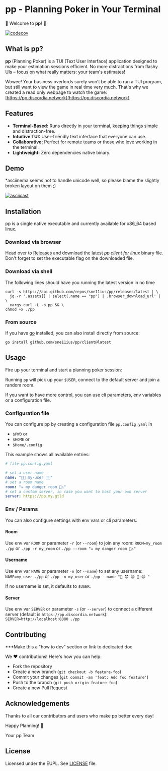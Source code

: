 # pp - Planning Poker in Your Terminal

🎉 Welcome to **pp**! 🎉

[![codecov](https://codecov.io/gh/sne11ius/pp/graph/badge.svg?token=PDADRFW5QB)](https://codecov.io/gh/sne11ius/pp)

## What is pp?

**pp** (Planning Poker) is a TUI (Text User Interface) application designed to
make your estimation sessions efficient. No more distractions from flashy UIs –
focus on what really matters: your team's estimates!

Wowee! Your business overlords surely won't be able to run a TUI program, but
still want to view the game in real time very much. That's why we created a read
only webpage to watch the game:
[https://pp.discordia.network](https://pp.discordia.network)

## Features

- **Terminal-Based:** Runs directly in your terminal, keeping things simple and
  distraction-free.
- **Intuitive TUI:** User-friendly text interface that everyone can use.
- **Collaborative:** Perfect for remote teams or those who love working in the
  terminal.
- **Lightweight:** Zero dependencies native binary.

## Demo

*asciinema seems not to handle unicode well, so please blame the slightly broken
layout on them ;)

[![asciicast](https://asciinema.org/a/661370.svg)](https://asciinema.org/a/661370)

## Installation

pp is a single native executable and currently available for x86_64 based linux.

### Download via browser

Head over to [Releases](https://github.com/sne11ius/pp/releases) and download
the latest *pp client for linux* binary file. Don't forget to set the executable
flag on the downloaded file.

### Download via shell

The following lines should have you running the latest version in no time

```shell
curl -s https://api.github.com/repos/sne11ius/pp/releases/latest | \
  jq -r '.assets[] | select(.name == "pp") | .browser_download_url' | \
  xargs curl -L -o pp && \
chmod +x ./pp
```

### From source

If you have [go](https://go.dev/) installed, you can also install directly from
source:

```shell
go install github.com/sne11ius/pp/client@latest
```

## Usage

Fire up your terminal and start a planning poker session:

Running `pp` will pick up your `$USER`, connect to the default server and join
a random room.

If you want to have more control, you can use cli parameters, env variables or a
configuration file.

### Configuration file

You can configure pp by creating a configuration file `pp.config.yaml` in

- `$PWD` or
- `$HOME` or
- `$Home/.config`

This example shows all available entries:

```yaml
# file pp.config.yaml

# set a user name
name: "💖🦋 my-user 🦋💖"
# set a room name
room: "☠️ my danger room 🚨⚠️"
# set a custom server, in case you want to host your own server
server: https://pp.my.gtld
```

### Env / Params

You can also configure settings with env vars or cli parameters.

#### Room

Use env var `ROOM` or parameter `-r` (or `--room`) to join any room:
`ROOM=my_room ./pp` or `./pp -r my_room` or `./pp --room "☠ my danger room 🚨⚠"`


#### Username

Use env var `NAME` or parameter `-n` (or `--name`) to set any username:
`NAME=my_user ./pp` or `./pp -n my_user` or `./pp --name "🤭 😈 😌 🤪 😊 "`

If no username is set, it defaults to `$USER`.

#### Server

Use env var `SERVER` or parameter `-s` (or `--server`) to connect a different
server (default is `https://pp.discordia.network`):
`SERVER=http://localhost:8080 ./pp`

## Contributing

***Make this a "how to dev" section or link to dedicated doc

We ❤️ contributions! Here's how you can help:

- Fork the repository
- Create a new branch (`git checkout -b feature-foo`)
- Commit your changes (`git commit -am 'feat: Add foo feature'`)
- Push to the branch (`git push origin feature-foo`)
- Create a new Pull Request

## Acknowledgements

Thanks to all our contributors and users who make pp better every day!

Happy Planning! 🚀

Your pp Team

## License

Licensed under the EUPL. See [LICENSE](./LICENSE) file.
